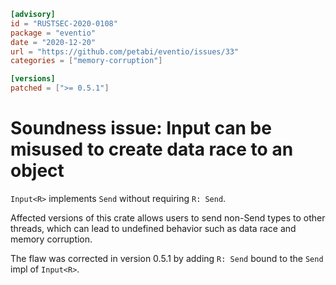 ```toml
[advisory]
id = "RUSTSEC-2020-0108"
package = "eventio"
date = "2020-12-20"
url = "https://github.com/petabi/eventio/issues/33"
categories = ["memory-corruption"]

[versions]
patched = [">= 0.5.1"]
```

# Soundness issue: Input<R> can be misused to create data race to an object

`Input<R>` implements `Send` without requiring `R: Send`.

Affected versions of this crate allows users to send non-Send types to other threads,
which can lead to undefined behavior such as data race and memory corruption.

The flaw was corrected in version 0.5.1 by adding `R: Send` bound to the `Send` impl of `Input<R>`.
